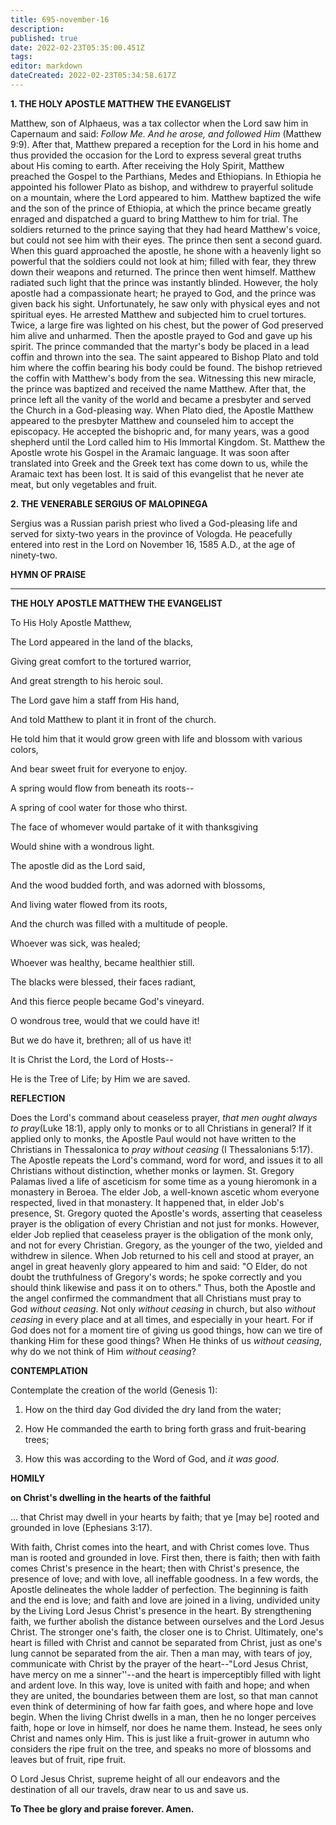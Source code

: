 ```yaml
---
title: 695-november-16
description: 
published: true
date: 2022-02-23T05:35:00.451Z
tags: 
editor: markdown
dateCreated: 2022-02-23T05:34:58.617Z
---
```



**1. THE HOLY APOSTLE MATTHEW THE EVANGELIST**

Matthew, son of Alphaeus, was a tax collector when the Lord saw him in Capernaum and said: *Follow Me. And he arose, and followed Him* (Matthew 9:9). After that, Matthew prepared a reception for the Lord in his home and thus provided the occasion for the Lord to express several great truths about His coming to earth. After receiving the Holy Spirit, Matthew preached the Gospel to the Parthians, Medes and Ethiopians. In Ethiopia he appointed his follower Plato as bishop, and withdrew to prayerful solitude on a mountain, where the Lord appeared to him. Matthew baptized the wife and the son of the prince of Ethiopia, at which the prince became greatly enraged and dispatched a guard to bring Matthew to him for trial. The soldiers returned to the prince saying that they had heard Matthew's voice, but could not see him with their eyes. The prince then sent a second guard. When this guard approached the apostle, he shone with a heavenly light so powerful that the soldiers could not look at him; filled with fear, they threw down their weapons and returned. The prince then went himself. Matthew radiated such light that the prince was instantly blinded. However, the holy apostle had a compassionate heart; he prayed to God, and the prince was given back his sight. Unfortunately, he saw only with physical eyes and not spiritual eyes. He arrested Matthew and subjected him to cruel tortures. Twice, a large fire was lighted on his chest, but the power of God preserved him alive and unharmed. Then the apostle prayed to God and gave up his spirit. The prince commanded that the martyr's body be placed in a lead coffin and thrown into the sea. The saint appeared to Bishop Plato and told him where the coffin bearing his body could be found. The bishop retrieved the coffin with Matthew's body from the sea. Witnessing this new miracle, the prince was baptized and received the name Matthew. After that, the prince left all the vanity of the world and became a presbyter and served the Church in a God-pleasing way. When Plato died, the Apostle Matthew appeared to the presbyter Matthew and counseled him to accept the episcopacy. He accepted the bishopric and, for many years, was a good shepherd until the Lord called him to His Immortal Kingdom. St. Matthew the Apostle wrote his Gospel in the Aramaic language. It was soon after translated into Greek and the Greek text has come down to us, while the Aramaic text has been lost. It is said of this evangelist that he never ate meat, but only vegetables and fruit.

**2. THE VENERABLE SERGIUS OF MALOPINEGA**

Sergius was a Russian parish priest who lived a God-pleasing life and served for sixty-two years in the province of Vologda. He peacefully entered into rest in the Lord on November 16, 1585 A.D., at the age of ninety-two.



**HYMN OF PRAISE**
****

**THE HOLY APOSTLE MATTHEW THE EVANGELIST**

To His Holy Apostle Matthew,

The Lord appeared in the land of the blacks,

Giving great comfort to the tortured warrior,

And great strength to his heroic soul.

The Lord gave him a staff from His hand,

And told Matthew to plant it in front of the church.

He told him that it would grow green with life and blossom with various colors,

And bear sweet fruit for everyone to enjoy.

A spring would flow from beneath its roots--

A spring of cool water for those who thirst.

The face of whomever would partake of it with thanksgiving

Would shine with a wondrous light.

The apostle did as the Lord said,

And the wood budded forth, and was adorned with blossoms,

And living water flowed from its roots,

And the church was filled with a multitude of people.

Whoever was sick, was healed;

Whoever was healthy, became healthier still.

The blacks were blessed, their faces radiant,

And this fierce people became God's vineyard.

O wondrous tree, would that we could have it!

But we do have it, brethren; all of us have it!

It is Christ the Lord, the Lord of Hosts--

He is the Tree of Life; by Him we are saved.


**REFLECTION**

Does the Lord's command about ceaseless prayer, *that men ought always to pray*(Luke 18:1), apply only to monks or to all Christians in general? If it applied only to monks, the Apostle Paul would not have written to the Christians in Thessalonica to *pray without ceasing* (I Thessalonians 5:17). The Apostle repeats the Lord's command, word for word, and issues it to all Christians without distinction, whether monks or laymen. St. Gregory Palamas lived a life of asceticism for some time as a young hieromonk in a monastery in Beroea. The elder Job, a well-known ascetic whom everyone respected, lived in that monastery. It happened that, in elder Job's presence, St. Gregory quoted the Apostle's words, asserting that ceaseless prayer is the obligation of every Christian and not just for monks. However, elder Job replied that ceaseless prayer is the obligation of the monk only, and not for every Christian. Gregory, as the younger of the two, yielded and withdrew in silence. When Job returned to his cell and stood at prayer, an angel in great heavenly glory appeared to him and said: "O Elder, do not doubt the truthfulness of Gregory's words; he spoke correctly and you should think likewise and pass it on to others." Thus, both the Apostle and the angel confirmed the commandment that all Christians must pray to God *without ceasing*. Not only *without ceasing* in church, but also *without ceasing* in every place and at all times, and especially in your heart. For if God does not for a moment tire of giving us good things, how can we tire of thanking Him for these good things? When He thinks of us *without ceasing*, why do we not think of Him *without ceasing*?



**CONTEMPLATION**

Contemplate the creation of the world (Genesis 1):

1.  How on the third day God divided the dry land from the water;

1.  How He commanded the earth to bring forth grass and fruit-bearing trees;

1.  How this was according to the Word of God, and *it was good*.



**HOMILY**

**on Christ's dwelling in the hearts of the faithful**

… that Christ may dwell in your hearts by faith; that ye [may be] rooted and grounded in love (Ephesians 3:17).

With faith, Christ comes into the heart, and with Christ comes love. Thus man is rooted and grounded in love. First then, there is faith; then with faith comes Christ's presence in the heart; then with Christ's presence, the presence of love; and with love, all ineffable goodness. In a few words, the Apostle delineates the whole ladder of perfection. The beginning is faith and the end is love; and faith and love are joined in a living, undivided unity by the Living Lord Jesus Christ's presence in the heart. By strengthening faith, we further abolish the distance between ourselves and the Lord Jesus Christ. The stronger one's faith, the closer one is to Christ. Ultimately, one's heart is filled with Christ and cannot be separated from Christ, just as one's lung cannot be separated from the air. Then a man may, with tears of joy, communicate with Christ by the prayer of the heart--"Lord Jesus Christ, have mercy on me a sinner''--and the heart is imperceptibly filled with light and ardent love. In this way, love is united with faith and hope; and when they are united, the boundaries between them are lost, so that man cannot even think of determining of how far faith goes, and where hope and love begin. When the living Christ dwells in a man, then he no longer perceives faith, hope or love in himself, nor does he name them. Instead, he sees only Christ and names only Him. This is just like a fruit-grower in autumn who considers the ripe fruit on the tree, and speaks no more of blossoms and leaves but of fruit, ripe fruit.

O Lord Jesus Christ, supreme height of all our endeavors and the destination of all our travels, draw near to us and save us.

**To Thee be glory and praise forever. Amen.**
